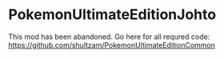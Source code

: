 # PokemonUltimateEditionJohto
This mod has been abandoned. Go here for all requred code: https://github.com/shultzam/PokemonUltimateEditionCommon
